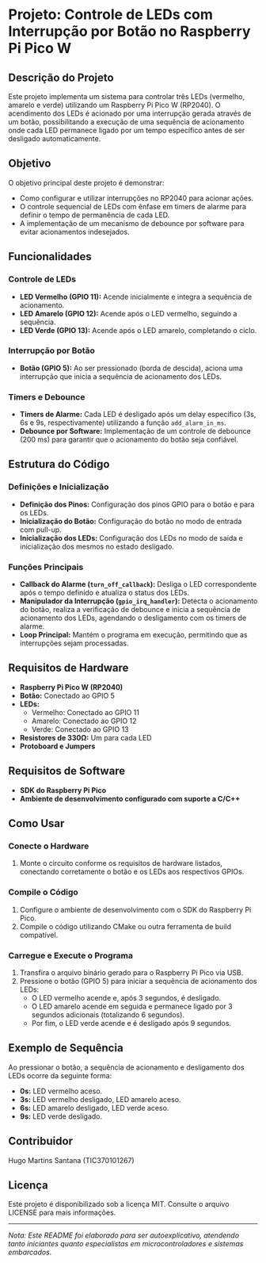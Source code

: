 
# Projeto: Controle de LEDs com Interrupção por Botão no Raspberry Pi Pico W

## Descrição do Projeto
Este projeto implementa um sistema para controlar três LEDs (vermelho, amarelo e verde) utilizando um Raspberry Pi Pico W (RP2040). O acendimento dos LEDs é acionado por uma interrupção gerada através de um botão, possibilitando a execução de uma sequência de acionamento onde cada LED permanece ligado por um tempo específico antes de ser desligado automaticamente.

## Objetivo
O objetivo principal deste projeto é demonstrar:
- Como configurar e utilizar interrupções no RP2040 para acionar ações.
- O controle sequencial de LEDs com ênfase em timers de alarme para definir o tempo de permanência de cada LED.
- A implementação de um mecanismo de debounce por software para evitar acionamentos indesejados.

## Funcionalidades

### Controle de LEDs
- **LED Vermelho (GPIO 11):** Acende inicialmente e integra a sequência de acionamento.
- **LED Amarelo (GPIO 12):** Acende após o LED vermelho, seguindo a sequência.
- **LED Verde (GPIO 13):** Acende após o LED amarelo, completando o ciclo.

### Interrupção por Botão
- **Botão (GPIO 5):** Ao ser pressionado (borda de descida), aciona uma interrupção que inicia a sequência de acionamento dos LEDs.

### Timers e Debounce
- **Timers de Alarme:** Cada LED é desligado após um delay específico (3s, 6s e 9s, respectivamente) utilizando a função `add_alarm_in_ms`.
- **Debounce por Software:** Implementação de um controle de debounce (200 ms) para garantir que o acionamento do botão seja confiável.

## Estrutura do Código

### Definições e Inicialização
- **Definição dos Pinos:** Configuração dos pinos GPIO para o botão e para os LEDs.
- **Inicialização do Botão:** Configuração do botão no modo de entrada com pull-up.
- **Inicialização dos LEDs:** Configuração dos LEDs no modo de saída e inicialização dos mesmos no estado desligado.

### Funções Principais
- **Callback do Alarme (`turn_off_callback`):** Desliga o LED correspondente após o tempo definido e atualiza o status dos LEDs.
- **Manipulador da Interrupção (`gpio_irq_handler`):** Detecta o acionamento do botão, realiza a verificação de debounce e inicia a sequência de acionamento dos LEDs, agendando o desligamento com os timers de alarme.
- **Loop Principal:** Mantém o programa em execução, permitindo que as interrupções sejam processadas.

## Requisitos de Hardware
- **Raspberry Pi Pico W (RP2040)**
- **Botão:** Conectado ao GPIO 5
- **LEDs:**
  - Vermelho: Conectado ao GPIO 11
  - Amarelo: Conectado ao GPIO 12
  - Verde: Conectado ao GPIO 13
- **Resistores de 330Ω:** Um para cada LED
- **Protoboard e Jumpers**

## Requisitos de Software
- **SDK do Raspberry Pi Pico**
- **Ambiente de desenvolvimento configurado com suporte a C/C++**

## Como Usar

### Conecte o Hardware
1. Monte o circuito conforme os requisitos de hardware listados, conectando corretamente o botão e os LEDs aos respectivos GPIOs.

### Compile o Código
1. Configure o ambiente de desenvolvimento com o SDK do Raspberry Pi Pico.
2. Compile o código utilizando CMake ou outra ferramenta de build compatível.

### Carregue e Execute o Programa
1. Transfira o arquivo binário gerado para o Raspberry Pi Pico via USB.
2. Pressione o botão (GPIO 5) para iniciar a sequência de acionamento dos LEDs:
   - O LED vermelho acende e, após 3 segundos, é desligado.
   - O LED amarelo acende em seguida e permanece ligado por 3 segundos adicionais (totalizando 6 segundos).
   - Por fim, o LED verde acende e é desligado após 9 segundos.

## Exemplo de Sequência
Ao pressionar o botão, a sequência de acionamento e desligamento dos LEDs ocorre da seguinte forma:
- **0s:** LED vermelho aceso.
- **3s:** LED vermelho desligado, LED amarelo aceso.
- **6s:** LED amarelo desligado, LED verde aceso.
- **9s:** LED verde desligado.

## Contribuidor
Hugo Martins Santana (TIC370101267)

## Licença
Este projeto é disponibilizado sob a licença MIT. Consulte o arquivo LICENSE para mais informações.

---

*Nota: Este README foi elaborado para ser autoexplicativo, atendendo tanto iniciantes quanto especialistas em microcontroladores e sistemas embarcados.*